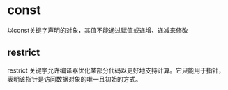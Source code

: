# const
以const关键字声明的对象，其值不能通过赋值或递增、递减来修改

## restrict
restrict 关键字允许编译器优化某部分代码以更好地支持计算。它只能用于指针，表明该指针是访问数据对象的唯一且初始的方式。







